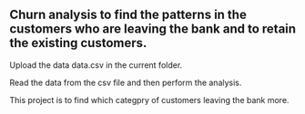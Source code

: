 ## Churn analysis to find the patterns in the customers who are leaving the bank and to retain the existing customers.

Upload the data data.csv in the current folder.

Read the data from the csv file and then perform the analysis.

This project is to find which categpry of customers leaving the bank more.
